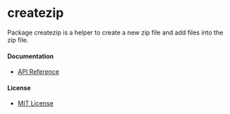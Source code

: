 # createzip

Package createzip is a helper to create a new zip file and add files into the zip file.

#### Documentation
* [API Reference](http://godoc.org/github.com/northbright/createzip)

#### License
* [MIT License](./LICENSE)
